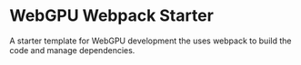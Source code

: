 # WebGPU Webpack Starter

A starter template for WebGPU development the uses webpack to build the code
and manage dependencies.

